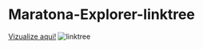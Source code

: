 # Maratona-Explorer-linktree

<a href="https://mariaccarolina.github.io/Maratona-Explorer-linktree/">Vizualize aqui!</a>
![linktree](https://user-images.githubusercontent.com/86030731/187817908-e101b824-0f27-4872-a51f-a605807548d7.png)
